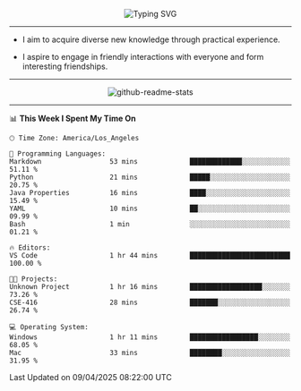 <p align="center">
  <img src="https://readme-typing-svg.demolab.com?font=Fira+Code&weight=500&size=32&duration=2500&pause=1600&center=true&vCenter=true&random=false&width=1024&height=64&lines=Hi+there+%F0%9F%91%8B;I'm+delighted+you+could+make+it+here+%F0%9F%8E%89;I'm+Harry%2C+a+college+student+still+finding+my+way" alt="Typing SVG" />
</p>


---


- I aim to acquire diverse new knowledge through practical experience.

- I aspire to engage in friendly interactions with everyone and form interesting friendships.


---


<p align="center">
  <img src="https://github-readme-stats.vercel.app/api?username=Harry-Jing&show_icons=true" alt="github-readme-stats"/>
</p>


---

<!--START_SECTION:waka-->
📊 **This Week I Spent My Time On** 

```text
🕑︎ Time Zone: America/Los_Angeles

💬 Programming Languages: 
Markdown                 53 mins             █████████████░░░░░░░░░░░░   51.11 % 
Python                   21 mins             █████░░░░░░░░░░░░░░░░░░░░   20.75 % 
Java Properties          16 mins             ████░░░░░░░░░░░░░░░░░░░░░   15.49 % 
YAML                     10 mins             ██░░░░░░░░░░░░░░░░░░░░░░░   09.99 % 
Bash                     1 min               ░░░░░░░░░░░░░░░░░░░░░░░░░   01.21 % 

🔥 Editors: 
VS Code                  1 hr 44 mins        █████████████████████████   100.00 % 

🐱‍💻 Projects: 
Unknown Project          1 hr 16 mins        ██████████████████░░░░░░░   73.26 % 
CSE-416                  28 mins             ███████░░░░░░░░░░░░░░░░░░   26.74 % 

💻 Operating System: 
Windows                  1 hr 11 mins        █████████████████░░░░░░░░   68.05 % 
Mac                      33 mins             ████████░░░░░░░░░░░░░░░░░   31.95 % 
```


 Last Updated on 09/04/2025 08:22:00 UTC
<!--END_SECTION:waka-->
